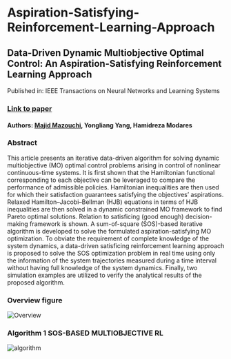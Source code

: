 # Aspiration-Satisfying-Reinforcement-Learning-Approach
## Data-Driven Dynamic Multiobjective Optimal Control: An Aspiration-Satisfying Reinforcement Learning Approach
Published in: IEEE Transactions on Neural Networks and Learning Systems

### [Link to paper](https://ieeexplore.ieee.org/abstract/document/9411709)

#### Authors: [Majid Mazouchi](https://majid-mazouchi.github.io/), Yongliang Yang, Hamidreza Modares
### Abstract
This article presents an iterative data-driven algorithm for solving dynamic multiobjective (MO) optimal control problems arising in control of nonlinear continuous-time systems. It is first shown that the Hamiltonian functional corresponding to each objective can be leveraged to compare the performance of admissible policies. Hamiltonian inequalities are then used for which their satisfaction guarantees satisfying the objectives’ aspirations. Relaxed Hamilton–Jacobi–Bellman (HJB) equations in terms of HJB inequalities are then solved in a dynamic constrained MO framework to find Pareto optimal solutions. Relation to satisficing (good enough) decision-making framework is shown. A sum-of-square (SOS)-based iterative algorithm is developed to solve the formulated aspiration-satisfying MO optimization. To obviate the requirement of complete knowledge of the system dynamics, a data-driven satisficing reinforcement learning approach is proposed to solve the SOS optimization problem in real time using only the information of the system trajectories measured during a time interval without having full knowledge of the system dynamics. Finally, two simulation examples are utilized to verify the analytical results of the proposed algorithm.

### Overview figure
![Overview](https://github.com/majid-mazouchi/majid-mazouchi.github.io/blob/main/assets/img/MultiObProj.png)

### Algorithm 1 SOS-BASED MULTIOBJECTIVE RL 
![algorithm](https://github.com/majid-mazouchi/majid-mazouchi.github.io/blob/main/assets/img/Alg1asMo.png)

